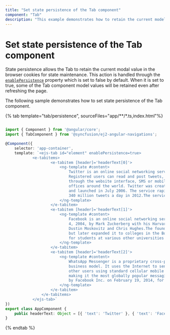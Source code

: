 ```yaml
---
title: "Set state persistence of the Tab component"
component: "Tab"
description: "This example demonstrates how to retain the current model value in the browser cookies for state maintenance of the Essential JS 2 Tab component."
---
```


# Set state persistence of the Tab component

State persistence allows the Tab to retain the current modal value in the browser cookies for state maintenance.
This action is handled through the [`enablePersistence`](../../api/tab#enablepersistence) property which is set to false by default.
When it is set to true, some of the Tab component model values will be retained even after refreshing the page.

The following sample demonstrates how to set state persistence of the Tab component.

{% tab template="tab/persistence", sourceFiles="app/**/*.ts,index.html"%}

```typescript

import { Component } from '@angular/core';
import { TabComponent } from '@syncfusion/ej2-angular-navigations';

@Component({
    selector: 'app-container',
    template: `<ejs-tab id="element" enablePersistence=true>
            <e-tabitems>
                    <e-tabitem [header]='headerText[0]'>
                        <ng-template #content>
                            Twitter is an online social networking service that enables users to send and read short 140-character messages called "tweets".
                            Registered users can read and post tweets, but those who are unregistered can only read them. Users access Twitter
                            through the website interface, SMS or mobile device app Twitter Inc. is based in San Francisco and has more than 25
                            offices around the world. Twitter was created in March 2006 by Jack Dorsey, Evan Williams, Biz Stone, and Noah Glass
                            and launched in July 2006. The service rapidly gained worldwide popularity, with more than 100 million users posting
                            340 million tweets a day in 2012.The service also handled 1.6 billion search queries per day.
                        </ng-template>
                    </e-tabitem>
                    <e-tabitem [header]='headerText[1]'>
                        <ng-template #content>
                            Facebook is an online social networking service headquartered in Menlo Park, California. Its website was launched on February
                            4, 2004, by Mark Zuckerberg with his Harvard College roommates and fellow students Eduardo Saverin, Andrew McCollum,
                            Dustin Moskovitz and Chris Hughes.The founders had initially limited the website\'\s membership to Harvard students,
                            but later expanded it to colleges in the Boston area, the Ivy League, and Stanford University. It gradually added support
                            for students at various other universities and later to high-school students.
                        </ng-template>
                    </e-tabitem>
                    <e-tabitem [header]='headerText[2]'>
                        <ng-template #content>
                            WhatsApp Messenger is a proprietary cross-platform instant messaging client for smartphones that operates under a subscription
                            business model. It uses the Internet to send text messages, images, video, user location and audio media messages to
                            other users using standard cellular mobile numbers. As of February 2016, WhatsApp had a user base of up to one billion,[10]
                            making it the most globally popular messaging application. WhatsApp Inc., based in Mountain View, California, was acquired
                            by Facebook Inc. on February 19, 2014, for approximately US$19.3 billion.
                        </ng-template>
                    </e-tabitem>
                </e-tabitems>
            </ejs-tab>`
})
export class AppComponent {
    public headerText: Object = [{ 'text': 'Twitter' }, { 'text': 'Facebook' },{ 'text': 'WhatsApp' }];
}

```

{% endtab %}
